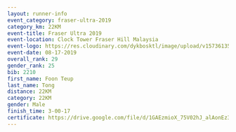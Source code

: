```yaml
---
layout: runner-info 
event_category: fraser-ultra-2019 
category_km: 22KM 
event-title: Fraser Ultra 2019 
event-location: Clock Tower Fraser Hill Malaysia 
event-logo: https://res.cloudinary.com/dykbosktl/image/upload/v1573613535/Logo/logo_mfst7w.jpg
event-date: 08-17-2019 
overall_rank: 29
gender_rank: 25
bib: 2210
first_name: Foon Teup
last_name: Tong
distance: 22KM
category: 22KM
gender: Male
finish_time: 3-00-17
certificate: https://drive.google.com/file/d/1GAEzmioX_75V02hJ_alAonEz3RPkXOu3/view?usp=sharing
---
```

